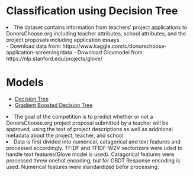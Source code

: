 # Classification using Decision Tree
<li>The dataset contains information from teachers' project applications to DonorsChoose.org including teacher attributes, school attributes, and the project proposals including application essays.</li>
- Download data from: https://www.kaggle.com/c/donorschoose-application-screening/data
- Download Glovmodel from: https://nlp.stanford.edu/projects/glove/

# Models
- [Decision Tree](https://github.com/Devarshi-Chauhan/projects/blob/master/Decision%20Tree%20Classification/Decision%20Tree.ipynb)
- [Gradient Boosted Decision Tree]()
<li>The goal of the competition is to predict whether or not a DonorsChoose.org project proposal submitted by a teacher will be approved, using the text of project descriptions as well as additional metadata about the project, teacher, and school.</li>
<li> Data is first divided into numerical, catagorical and text features and processed accordingly. TFIDF and TFIDF-W2V vectorizers were uded to handle text features(Glove model is used). Catagorical features were processed threw onehot encoding, but for GBDT Response encoding is used. Numerical features were standardized befor processing.</li>
